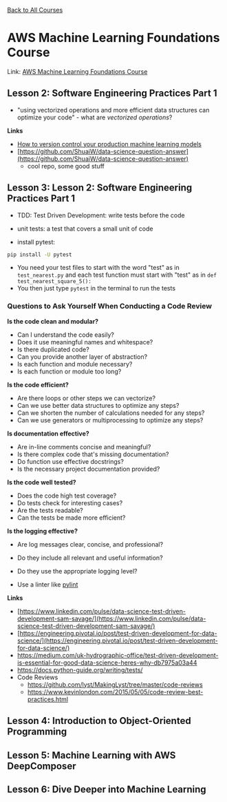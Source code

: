 [Back to All Courses](https://github.com/coolinmc6/CS-concepts)

# AWS Machine Learning Foundations Course

Link: [AWS Machine Learning Foundations Course](https://www.udacity.com/course/aws-machine-learning-foundations--ud090)

## Lesson 2: Software Engineering Practices Part 1
- "using vectorized operations and more efficient data structures can optimize 
your code" - what are *vectorized operations*?

**Links**

- [How to version control your production machine learning models](https://algorithmia.com/blog/how-to-version-control-your-production-machine-learning-models)
- [https://github.com/ShuaiW/data-science-question-answer](https://github.com/ShuaiW/data-science-question-answer)
  - cool repo, some good stuff

## Lesson 3: Lesson 2: Software Engineering Practices Part 1

- TDD: Test Driven Development: write tests before the code
- unit tests: a test that covers a small unit of code

- install pytest:

```sh
pip install -U pytest
```

- You need your test files to start with the word "test" as in `test_nearest.py`
and each test function must start with "test" as in `def test_nearest_square_5():`
- You then just type `pytest` in the terminal to run the tests

### Questions to Ask Yourself When Conducting a Code Review

**Is the code clean and modular?**
- Can I understand the code easily?
- Does it use meaningful names and whitespace?
- Is there duplicated code?
- Can you provide another layer of abstraction?
- Is each function and module necessary?
- Is each function or module too long?

**Is the code efficient?**
- Are there loops or other steps we can vectorize?
- Can we use better data structures to optimize any steps?
- Can we shorten the number of calculations needed for any steps?
- Can we use generators or multiprocessing to optimize any steps?

**Is documentation effective?**
- Are in-line comments concise and meaningful?
- Is there complex code that's missing documentation?
- Do function use effective docstrings?
- Is the necessary project documentation provided?

**Is the code well tested?**
- Does the code high test coverage?
- Do tests check for interesting cases?
- Are the tests readable?
- Can the tests be made more efficient?

**Is the logging effective?**
- Are log messages clear, concise, and professional?
- Do they include all relevant and useful information?
- Do they use the appropriate logging level?

- Use a linter like [pylint](https://www.pylint.org/#install)

**Links**

- [https://www.linkedin.com/pulse/data-science-test-driven-development-sam-savage/](https://www.linkedin.com/pulse/data-science-test-driven-development-sam-savage/)
- [https://engineering.pivotal.io/post/test-driven-development-for-data-science/](https://engineering.pivotal.io/post/test-driven-development-for-data-science/)
- https://medium.com/uk-hydrographic-office/test-driven-development-is-essential-for-good-data-science-heres-why-db7975a03a44
- https://docs.python-guide.org/writing/tests/
- Code Reviews
  - https://github.com/lyst/MakingLyst/tree/master/code-reviews
  - https://www.kevinlondon.com/2015/05/05/code-review-best-practices.html

## Lesson 4: Introduction to Object-Oriented Programming

## Lesson 5: Machine Learning with AWS DeepComposer

## Lesson 6: Dive Deeper into Machine Learning

## 

